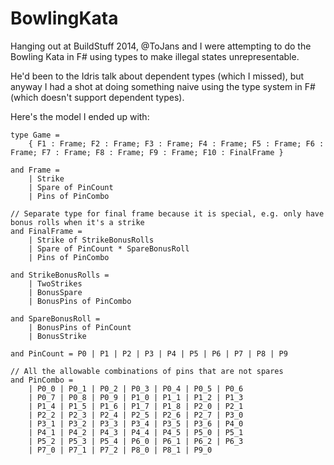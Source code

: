 BowlingKata
===========

Hanging out at BuildStuff 2014, @ToJans and I were attempting to do the Bowling Kata in F# using types to make illegal states unrepresentable.

He'd been to the Idris talk about dependent types (which I missed), but anyway I had a shot at doing something naive using the type system in F# (which doesn't support dependent types).

Here's the model I ended up with:

```
type Game =
    { F1 : Frame; F2 : Frame; F3 : Frame; F4 : Frame; F5 : Frame; F6 : Frame; F7 : Frame; F8 : Frame; F9 : Frame; F10 : FinalFrame } 

and Frame = 
    | Strike
    | Spare of PinCount 
    | Pins of PinCombo

// Separate type for final frame because it is special, e.g. only have bonus rolls when it's a strike
and FinalFrame =
    | Strike of StrikeBonusRolls
    | Spare of PinCount * SpareBonusRoll
    | Pins of PinCombo

and StrikeBonusRolls = 
    | TwoStrikes
    | BonusSpare
    | BonusPins of PinCombo

and SpareBonusRoll = 
    | BonusPins of PinCount
    | BonusStrike

and PinCount = P0 | P1 | P2 | P3 | P4 | P5 | P6 | P7 | P8 | P9

// All the allowable combinations of pins that are not spares
and PinCombo = 
    | P0_0 | P0_1 | P0_2 | P0_3 | P0_4 | P0_5 | P0_6
    | P0_7 | P0_8 | P0_9 | P1_0 | P1_1 | P1_2 | P1_3
    | P1_4 | P1_5 | P1_6 | P1_7 | P1_8 | P2_0 | P2_1
    | P2_2 | P2_3 | P2_4 | P2_5 | P2_6 | P2_7 | P3_0
    | P3_1 | P3_2 | P3_3 | P3_4 | P3_5 | P3_6 | P4_0
    | P4_1 | P4_2 | P4_3 | P4_4 | P4_5 | P5_0 | P5_1
    | P5_2 | P5_3 | P5_4 | P6_0 | P6_1 | P6_2 | P6_3
    | P7_0 | P7_1 | P7_2 | P8_0 | P8_1 | P9_0
```

